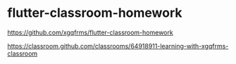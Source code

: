 # flutter-classroom-homework

https://github.com/xgqfrms/flutter-classroom-homework

https://classroom.github.com/classrooms/64918911-learning-with-xgqfrms-classroom

